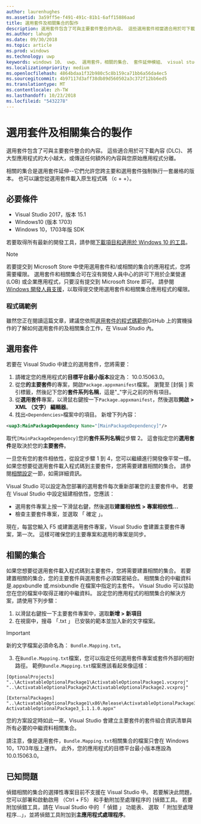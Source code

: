 ```yaml
---
author: laurenhughes
ms.assetid: 3a59ff5e-f491-491c-81b1-6aff15886aad
title: 選用套件及相關集合的製作
description: 選用套件包含了可與主要套件整合的內容。 這些選用套件相當適合用於可下載內容 (DLC)、將大型應用程式根據尺寸限制進行分割，或是傳送與您原始應用程式分離的額外內容。
ms.author: lahugh
ms.date: 09/30/2018
ms.topic: article
ms.prod: windows
ms.technology: uwp
keywords: windows 10、 uwp、 選用套件，相關的集合、 套件延伸模組、 visual studio
ms.localizationpriority: medium
ms.openlocfilehash: 4864bdaa1f32b980c5c8b159ca71bb6a56da4ec5
ms.sourcegitcommit: 4b97117d3aff38db89d560502a3c372f12bb6ed5
ms.translationtype: MT
ms.contentlocale: zh-TW
ms.lasthandoff: 10/23/2018
ms.locfileid: "5432278"
---
```

# <a name="optional-packages-and-related-set-authoring"></a>選用套件及相關集合的製作
選用套件包含了可與主要套件整合的內容。 這些適合用於可下載內容 (DLC)、 將大型應用程式的大小越大，或傳送任何額外的內容與您原始應用程式分離。

相關的集合是選用套件延伸--它們允許您跨主要和選用套件強制執行一套嚴格的版本。 也可以讓您從選用套件載入原生程式碼 （c + +）。 

## <a name="prerequisites"></a>必要條件

- Visual Studio 2017，版本 15.1
- Windows10 (版本 1703)
- Windows 10，1703年版 SDK

若要取得所有最新的開發工具，請參閱[下載項目和適用於 Windows 10 的工具](https://developer.microsoft.com/windows/downloads)。

> [!NOTE]
> 若要提交到 Microsoft Store 中使用選用套件和/或相關的集合的應用程式，您將需要權限。 選用套件和相關集合可在沒有開發人員中心的許可下用於企業營運 (LOB) 或企業應用程式，只要沒有提交到 Microsoft Store 即可。 請參閱 [Windows 開發人員支援](https://developer.microsoft.com/windows/support)，以取得提交使用選用套件和相關集合應用程式的權限。

### <a name="code-sample"></a>程式碼範例
雖然您正在閱讀這篇文章，建議您依照[選用套件的程式碼範例](https://github.com/AppInstaller/OptionalPackageSample)GitHub 上的實機操作的了解如何選用套件的及相關集合工作，在 Visual Studio 內。

## <a name="optional-packages"></a>選用套件
若要在 Visual Studio 中建立的選用套件，您將需要：
1. 請確定您的應用程式的**目標平台最小版本**設定為： 10.0.15063.0。
2. 從您**的主要套件**的專案，開啟`Package.appxmanifest`檔案。 瀏覽至 [封裝 \] 索引標籤，然後記下您的**套件系列名稱**，這是"_"字元之前的所有項目。
3. 從**選用套件**專案，以滑鼠右鍵按一下`Package.appxmanifest`，然後選取**開啟 > XML （文字） 編輯器**。
4. 找出`<Dependencies>`檔案中的項目。 新增下列內容：

```XML
<uap3:MainPackageDependency Name="[MainPackageDependency]"/>
```

取代`[MainPackageDependency]`您的**套件系列名稱**從步驟 2。 這會指定您的**選用套件**是取決於您的**主要套件**。

一旦您有您的套件相依性，從設定步驟 1 到 4，您可以繼續進行開發像平常一樣。 如果您想要從選用套件載入程式碼到主要套件，您將需要建置相關的集合。 請參閱[相關設定](#related_sets)一節，如需詳細資訊。

Visual Studio 可以設定為您部署的選用套件每次重新部署您的主要套件中。 若要在 Visual Studio 中設定組建相依性，您應該：

- 選用套件專案上按一下滑鼠右鍵，然後選取**建置相依性 > 專案相依性...**
- 檢查主要套件專案，並選取 「 確定 」。 

現在，每當您輸入 F5 或建置選用套件專案，Visual Studio 會建置主要套件專案，第一次。 這樣可確保您的主要專案和選用的專案是同步。

## 相關的集合<a name="related_sets"></a>

如果您想要從選用套件載入程式碼到主要套件，您將需要建置相關的集合。 若要建置相關的集合，您的主要套件與選用套件必須緊密結合。 相關集合的中繼資料是.appxbundle 或.msixbundle 在檔案中指定的主套件。 Visual Studio 可以協助您在您的檔案中取得正確的中繼資料。 設定您的應用程式的相關集合的解決方案，請使用下列步驟：

1. 以滑鼠右鍵按一下主要套件專案中，選取**新增 > 新項目**
2. 在視窗中，搜尋 「.txt 」 已安裝的範本並加入新的文字檔案。
> [!IMPORTANT]
> 新的文字檔案必須命名為： `Bundle.Mapping.txt`。
3. 在`Bundle.Mapping.txt`檔案，您可以指定任何選用套件專案或套件外部的相對路徑。 範例`Bundle.Mapping.txt`檔案應該看起來像這樣：

```syntax
[OptionalProjects]
"..\ActivatableOptionalPackage1\ActivatableOptionalPackage1.vcxproj"
"..\ActivatableOptionalPackage2\ActivatableOptionalPackage2.vcxproj"

[ExternalPackages]
"..\ActivatableOptionalPackage1\x86\Release\ActivatableOptionalPackage3_1.1.1.0\ ActivatableOptionalPackage3_1.1.1.0.appx"
```

您的方案設定時如此一來，Visual Studio 會建立主要套件的套件組合資訊清單與所有必要的中繼資料相關集合。 

請注意，像是選用套件，`Bundle.Mapping.txt`相關集合的檔案只會在 Windows 10，1703年版上運作。 此外，您的應用程式的目標平台最小版本應設為 10.0.15063.0。

## 已知問題<a name="known_issues"></a>

偵錯相關的集合的選擇性專案目前不支援在 Visual Studio 中。 若要解決此問題，您可以部署和啟動啟用 （Ctrl + F5） 和手動附加至處理程序的 [偵錯工具。 若要附加偵錯工具，請在 Visual Studio 中的 「 偵錯 」 功能表、 選取 「 附加至處理程序...」，並將偵錯工具附加到**主應用程式處理程序**。